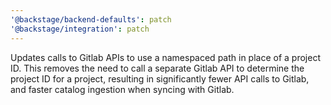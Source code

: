 ```yaml
---
'@backstage/backend-defaults': patch
'@backstage/integration': patch
---
```


Updates calls to Gitlab APIs to use a namespaced path in place of a project ID. This removes the need to call
a separate Gitlab API to determine the project ID for a project, resulting in significantly fewer API calls
to Gitlab, and faster catalog ingestion when syncing with Gitlab.
